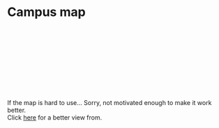 # Campus map

<object data="https://www.towson.edu/maps/documents/campus-map.pdf" type="application/pdf" width="1000px" height="1000px">
    <embed type="application/pdf" src="https://www.towson.edu/maps/documents/campus-map.pdf">
    </embed>
</object>

If the map is hard to use... Sorry, not motivated enough to make it work better.  
Click [here](https://www.towson.edu/maps/documents/campus-map.pdf) for a better view from.
